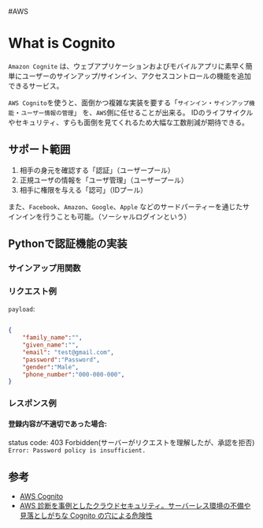 #AWS

# What is Cognito

`Amazon Cognite` は、ウェブアプリケーションおよびモバイルアプリに素早く簡単にユーザーのサインアップ/サインイン、アクセスコントロールの機能を追加できるサービス。

`AWS Cognito`を使うと、面倒かつ複雑な実装を要する「`サインイン`・`サインアップ機能`・`ユーザー情報の管理`」 を、`AWS`側に任せることが出来る。
IDのライフサイクルやセキュリティ、すらも面倒を見てくれるため大幅な工数削減が期待できる。

## サポート範囲

1. 相手の身元を確認する「認証」（ユーザープール）
2. 正規ユーザの情報を「ユーザ管理」（ユーザープール）
3. 相手に権限を与える「認可」（IDプール）

また、`Facebook`、`Amazon`、`Google`、`Apple` などのサードパーティーを通じたサインインを行うことも可能。（ソーシャルログインという）


## Pythonで認証機能の実装

### サインアップ用関数

### リクエスト例
`payload`:
```json

{
	"family_name":"",
	"given_name":"",
	"email": "test@gmail.com", 
	"password":"Password",
	"gender":"Male",
	"phone_number":"000-000-000",
}

```

### レスポンス例

#### 登録内容が不適切であった場合: 
status code: 403 Forbidden(サーバーがリクエストを理解したが、承認を拒否)
`Error: Password policy is insufficient.` 

#### 

## 参考

- [AWS Cognito](https://aws.amazon.com/jp/cognito/)
- [AWS 診断を事例としたクラウドセキュリティ。サーバーレス環境の不備や見落としがちな Cognito の穴による危険性](https://flattsecurity.hatenablog.com/entry/cloud_security_aws_case)
